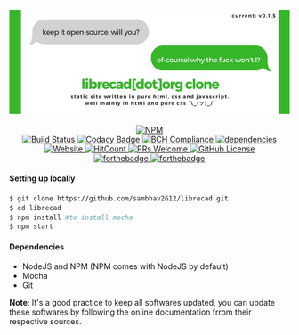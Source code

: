 <p align="middle">
  <img src="styles/images/CLone.jpg" alt="banner">
  <br><br>
  <a href="https://npmjs.org/package/librecad" target="_blank"> 
     <img src="https://nodei.co/npm/librecad.png?compact=true" alt="NPM">
  </a>
  <br>
  <a href="https://travis-ci.org/sambhav2612/librecad" target="_blank">
    <img src="https://travis-ci.org/sambhav2612/librecad.svg?branch=master" alt="Build Status">
  </a>
  <a href="https://www.codacy.com/app/sambhavjain2612/librecad?utm_source=github.com&amp;utm_medium=referral&amp;utm_content=sambhav2612/librecad&amp;utm_campaign=Badge_Grade" target="_blank">
    <img src="https://api.codacy.com/project/badge/Grade/20a28db2c07b4354960304794edbb21b" alt="Codacy Badge">
  </a>
  <a href="https://bettercodehub.com/sambhav2612/librecad/" target="_blank">
    <img src="https://bettercodehub.com/edge/badge/sambhav2612/librecad?branch=master" alt="BCH Compliance">
  </a>
  <a href="https://david-dm.org/sambhav2612/librecad" target="_blank">
    <img src="https://david-dm.org/sambhav2612/librecad.svg" alt="dependencies">
  </a>
  <br>
  <a href="https://sambhav2612.github.io/librecad/" target="_blank">
    <img src="https://img.shields.io/website-up-down-green-red/http/shields.io.svg?label=watch-it-live" alt="Website">
  </a>
  <a href="http://hits.dwyl.io/sambhav2612/librecad" target="_blank">
    <img src="http://hits.dwyl.io/sambhav2612/librecad.svg" alt="HitCount">
  </a>
  <a href="https://github.com/sambhav2612/librecad/pulls" target="_blank">
    <img src="https://img.shields.io/badge/PRs-welcome-brightgreen.svg?style=flat" alt="PRs Welcome">
  </a>
  <a href="https://github.com/sambhav2612/librecad/blob/master/LICENSE" target="_blank">
    <img src="https://img.shields.io/github/license/sambhav2612/librecad.svg" alt="GitHub License">
  </a>
  <br>
  <a href="http://forthebadge.com" target="_blank">
    <img src="http://forthebadge.com/images/badges/built-by-developers.svg" alt="forthebadge">
  </a>
  <a href="http://forthebadge.com" target="_blank">
    <img src="http://forthebadge.com/images/badges/built-with-love.svg" alt="forthebadge">
  </a>
</p>

#### Setting up locally
```bash
$ git clone https://github.com/sambhav2612/librecad.git
$ cd librecad
$ npm install #to install mocha
$ npm start
```

#### Dependencies
- NodeJS and NPM (NPM comes with NodeJS by default)
- Mocha
- Git

**Note**: It's a good practice to keep all softwares updated, you can update these softwares by following the online documentation frrom their respective sources. 
